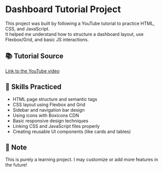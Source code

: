 # Dashboard Tutorial Project

This project was built by following a YouTube tutorial to practice HTML, CSS, and JavaScript.  
It helped me understand how to structure a dashboard layout, use Flexbox/Grid, and basic JS interactions.

## 📚 Tutorial Source

[Link to the YouTube video](https://youtu.be/krfUjg0S2uI?si=ly7-LsRJmrwBWvuC)

## 🚀 Skills Practiced

- HTML page structure and semantic tags  
- CSS layout using Flexbox and Grid  
- Sidebar and navigation bar design  
- Using icons with Boxicons CDN  
- Basic responsive design techniques  
- Linking CSS and JavaScript files properly  
- Creating reusable UI components (like cards and tables)  

## 📌 Note

This is purely a learning project. I may customize or add more features in the future!

